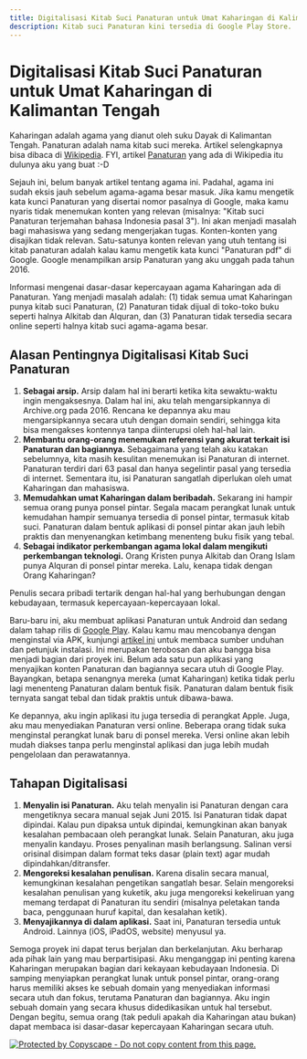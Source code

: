 ```yaml
---
title: Digitalisasi Kitab Suci Panaturan untuk Umat Kaharingan di Kalimantan Tengah
description: Kitab suci Panaturan kini tersedia di Google Play Store.
---
```

# Digitalisasi Kitab Suci Panaturan untuk Umat Kaharingan di Kalimantan Tengah

Kaharingan adalah agama yang dianut oleh suku Dayak di Kalimantan Tengah. Panaturan adalah nama kitab suci mereka. Artikel selengkapnya bisa dibaca di [Wikipedia](https://id.wikipedia.org/wiki/Kaharingan). FYI, artikel [Panaturan](https://id.wikipedia.org/wiki/Panaturan) yang ada di Wikipedia itu dulunya aku yang buat :-D 

Sejauh ini, belum banyak artikel tentang agama ini. Padahal, agama ini sudah eksis jauh sebelum agama-agama besar masuk. Jika kamu mengetik kata kunci Panaturan yang disertai nomor pasalnya di Google, maka kamu nyaris tidak menemukan konten yang relevan (misalnya: "Kitab suci Panaturan terjemahan bahasa Indonesia pasal 3"). Ini akan menjadi masalah bagi mahasiswa yang sedang mengerjakan tugas. Konten-konten yang disajikan tidak relevan. Satu-satunya konten relevan yang utuh tentang isi kitab panaturan adalah kalau kamu mengetik kata kunci "Panaturan pdf" di Google. Google menampilkan arsip Panaturan yang aku unggah pada tahun 2016.

Informasi mengenai dasar-dasar kepercayaan agama Kaharingan ada di Panaturan. Yang menjadi masalah adalah: (1) tidak semua umat Kaharingan punya kitab suci Panaturan, (2) Panaturan tidak dijual di toko-toko buku seperti halnya Alkitab dan Alquran, dan (3) Panaturan tidak tersedia secara online seperti halnya kitab suci agama-agama besar.

## Alasan Pentingnya Digitalisasi Kitab Suci Panaturan

1. **Sebagai arsip.** Arsip dalam hal ini berarti ketika kita sewaktu-waktu ingin mengaksesnya. Dalam hal ini, aku telah mengarsipkannya di Archive.org pada 2016. Rencana ke depannya aku mau mengarsipkannya secara utuh dengan domain sendiri, sehingga kita bisa mengakses kontennya tanpa diinterupsi oleh hal-hal lain.
2. **Membantu orang-orang menemukan referensi yang akurat terkait isi Panaturan dan bagiannya.** Sebagaimana yang telah aku katakan sebelumnya, kita masih kesulitan menemukan isi Panaturan di internet. Panaturan terdiri dari 63 pasal dan hanya segelintir pasal yang tersedia di internet. Sementara itu, isi Panaturan sangatlah diperlukan oleh umat Kaharingan dan mahasiswa.
3. **Memudahkan umat Kaharingan dalam beribadah.** Sekarang ini hampir semua orang punya ponsel pintar. Segala macam perangkat lunak untuk kemudahan hampir semuanya tersedia di ponsel pintar, termasuk kitab suci. Panaturan dalam bentuk aplikasi di ponsel pintar akan jauh lebih praktis dan menyenangkan ketimbang menenteng buku fisik yang tebal.
4. **Sebagai indikator perkembangan agama lokal dalam mengikuti perkembangan teknologi.** Orang Kristen punya Alkitab dan Orang Islam punya Alquran di ponsel pintar mereka. Lalu, kenapa tidak dengan Orang Kaharingan?

Penulis secara pribadi tertarik dengan hal-hal yang berhubungan dengan kebudayaan, termasuk kepercayaan-kepercayaan lokal.

Baru-baru ini, aku membuat aplikasi Panaturan untuk Android dan sedang dalam tahap rilis di [Google Play](https://play.google.com/store/apps/details?id=id.web.ren.kaharingan). Kalau kamu mau mencobanya dengan menginstal via APK, kunjungi [artikel ini]() untuk membaca sumber unduhan dan petunjuk instalasi. Ini merupakan terobosan dan aku bangga bisa menjadi bagian dari proyek ini. Belum ada satu pun aplikasi yang menyajikan konten Panaturan dan bagiannya secara utuh di Google Play. Bayangkan, betapa senangnya mereka (umat Kaharingan) ketika tidak perlu lagi menenteng Panaturan dalam bentuk fisik. Panaturan dalam bentuk fisik ternyata sangat tebal dan tidak praktis untuk dibawa-bawa.

Ke depannya, aku ingin aplikasi itu juga tersedia di perangkat Apple. Juga, aku mau menyediakan Panaturan versi online. Beberapa orang tidak suka menginstal perangkat lunak baru di ponsel mereka. Versi online akan lebih mudah diakses tanpa perlu menginstal aplikasi dan juga lebih mudah pengelolaan dan perawatannya.

## Tahapan Digitalisasi

1. **Menyalin isi Panaturan.** Aku telah menyalin isi Panaturan dengan cara mengetiknya secara manual sejak Juni 2015. Isi Panaturan tidak dapat dipindai. Kalau pun dipaksa untuk dipindai, kemungkinan akan banyak kesalahan pembacaan oleh perangkat lunak. Selain Panaturan, aku juga menyalin kandayu. Proses penyalinan masih berlangsung. Salinan versi orisinal disimpan dalam format teks dasar (plain text) agar mudah dipindahkan/ditransfer.
2. **Mengoreksi kesalahan penulisan.** Karena disalin secara manual, kemungkinan kesalahan pengetikan sangatlah besar. Selain mengoreksi kesalahan penulisan yang kuketik, aku juga mengoreksi kekeliruan yang memang terdapat di Panaturan itu sendiri (misalnya peletakan tanda baca, penggunaan huruf kapital, dan kesalahan ketik).
3. **Menyajikannya di dalam aplikasi.** Saat ini, Panaturan tersedia untuk Android. Lainnya (iOS, iPadOS, website) menyusul ya.

Semoga proyek ini dapat terus berjalan dan berkelanjutan. Aku berharap ada pihak lain yang mau berpartisipasi. Aku menganggap ini penting karena Kaharingan merupakan bagian dari kekayaan kebudayaan Indonesia. Di samping menyiapkan perangkat lunak untuk ponsel pintar, orang-orang harus memiliki akses ke sebuah domain yang menyediakan informasi secara utuh dan fokus, terutama Panaturan dan bagiannya. Aku ingin sebuah domain yang secara khusus didedikasikan untuk hal tersebut. Dengan begitu, semua orang (tak peduli apakah dia Kaharingan atau bukan) dapat membaca isi dasar-dasar kepercayaan Kaharingan secara utuh.

[ ![Protected by Copyscape - Do not copy content from this page.](//banners.copyscape.com/img/copyscape-banner-black-200x25.png) ](http://www.copyscape.com/)
